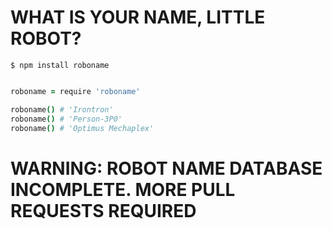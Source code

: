 # WHAT IS YOUR NAME, LITTLE ROBOT?

```
$ npm install roboname
```

```coffeescript

roboname = require 'roboname'

roboname() # 'Irontron'
roboname() # 'Person-3P0'
roboname() # 'Optimus Mechaplex'
```

# WARNING: ROBOT NAME DATABASE INCOMPLETE. MORE PULL REQUESTS REQUIRED
